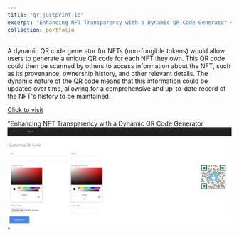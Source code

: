 ```yaml
---
title: "qr.justprint.io"
excerpt: "Enhancing NFT Transparency with a Dynamic QR Code Generator <br/>"
collection: portfolio
---
```


A dynamic QR code generator for NFTs (non-fungible tokens) would allow users to generate a unique QR code for each NFT they own. This QR code could then be scanned by others to access information about the NFT, such as its provenance, ownership history, and other relevant details. The dynamic nature of the QR code means that this information could be updated over time, allowing for a comprehensive and up-to-date record of the NFT's history to be maintained.

[Click to visit](qr.justprint.io)

"Enhancing NFT Transparency with a Dynamic QR Code Generator <br/><img src='/images/qr1.PNG'>"
